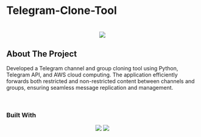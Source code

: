 # Telegram-Clone-Tool

<h1 align="center">
    <img src="https://readme-typing-svg.herokuapp.com/?font=Righteous&size=35&center=true&vCenter=true&width=500&height=70&duration=4000&lines=Hi+There!+👋;+Scroll+To+Bottom!;" />
</h1>

## About The Project
<p>Developed a Telegram channel and group cloning tool using Python, Telegram API, and AWS cloud computing. The application efficiently forwards both restricted and non-restricted content between channels and groups, ensuring seamless message replication and management.</p><br>



### Built With

<div align="center">
    <img src="https://skillicons.dev/icons?i=python" />
    <img src="https://skillicons.dev/icons?i=aws" />
</div>
